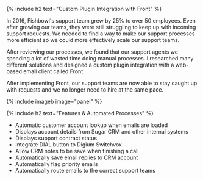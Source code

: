 {% include h2 text="Custom Plugin Integration with Front" %}

In 2016, Fishbowl's support team grew by 25% to over 50 employees. Even after growing our teams, they were still struggling to keep up with incoming support requests. We needed to find a way to make our support processes more efficient so we could more effectively scale our support teams.

After reviewing our processes, we found that our support agents we spending a lot of wasted time doing manual processes. I researched many different solutions and designed a custom plugin integration with a web-based email client called Front.

After implementing Front, our support teams are now able to stay caught up with requests and we no longer need to hire at the same pace.

{% include imageb image="panel" %}

{% include h2 text="Features & Automated Processes" %}

- Automatic customer account lookup when emails are loaded
- Displays account details from Sugar CRM and other internal systems
- Displays support contract status
- Integrate DIAL button to Digium Switchvox
- Allow CRM notes to be save when finishing a call  
- Automatically save email replies to CRM account
- Automatically flag priority emails
- Automatically route emails to the correct support teams
